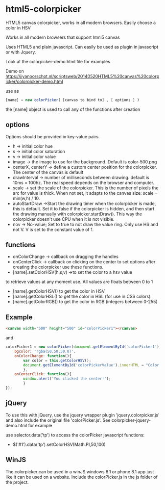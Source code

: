 html5-colorpicker
=================

HTML5 canvas colorpicker, works in all modern browsers. Easily choose a color in HSV

Works in all modern browsers that support html5 canvas

Uses HTML5 and plain javascript. Can easily be used as plugin in javascript or with Jquery.

Look at the colorpicker-demo.html file for examples

Demo on https://jjvanoorschot.nl/scriptsweb/20140520HTML5%20canvas%20colorpicker/colorpicker-demo.html

use as
```js
[name] = new colorPicker( [canvas to bind to] , [ options ] )
```
the [name] object is used to call any of the functions after creation

## options ##
Options should be provided in key-value pairs.
* h		 	 -> initial color hue
* s		 	 -> initial color saturation
* v  	 	 -> initial color value
* image		 -> the image to use for the background. Default is color-500.png
* centerX, centerY -> define a custom center position for the colorpicker. The center of the canvas is default
* drawInterval	   -> number of milliseconds between drawing. default is 10ms = 100hz. The real speed depends on the browser and computer.
* scale			 -> set the scale of the colorpicker. This is the number of pixels the arc for value is thick. When not set, it adapts to the canvas size: scale = min(w,h) / 10.
* autoStartDraw	->Start the drawing timer when the colorpicker is made, this is default. Set it to false if the colorpicker is hidden, and then start the drawing manually with colorpicker.startDraw(). This way the colorpicker doesn't use CPU when it is not visible.
* nov		-> No-value; Set to true to not draw the value ring. Only use HS and not V. V is set to the constant value of 1.

## functions ##
* onColorChange 	 -> callback on dragging the handles
* onCenterClick 	 -> callback on clicking on the center
to set options after creating the colorpicker use these functions.
* [name].setColorHSV(h,s,v)	->to set the color to a hsv value

to retrieve values at any moment use. All values are floats between 0 to 1
* [name].getColorHSV() to get the color in HSV
* [name].getColorHSL() to get the color in HSL (for use in CSS colors)
* [name].getColorRGB() to get the color in RGB (integers between 0-255)

## Example ##
```html
<canvas width="500" height="500" id="colorPicker1"></canvas>
```
and
```js
colorPicker1 = new colorPicker(document.getElementById('colorPicker1'), {
	bgcolor: 'rgba(50,50,50,0)',
	onColorChange: function(){
		var color = this.getColorHSV();
		document.getElementById('colorPickerValue').innerHTML = "Color h:"+color.h+" s: "+ color.s+" v: "+ color.v;
		},
	onCenterClick: function(){
		window.alert('You clicked the center!');
		}
});
```

## jQuery ##
To use this with jQuery, use the jquery wrapper plugin 'jquery.colorpicker.js' and also include the original file 'colorPicker.js'.
See colorpicker-jquery-demo.html for example

use selector.data('tp') to access the colorPicker javascript functions:
* $('#1').data('tp').setColorHSV(Math.PI,50,100)

## WinJS ##
The colorpicker can be used in a winJS windows 8.1 or phone 8.1 app just like it can be used on a website.
Include the colorPicker.js in the js folder of the project.

